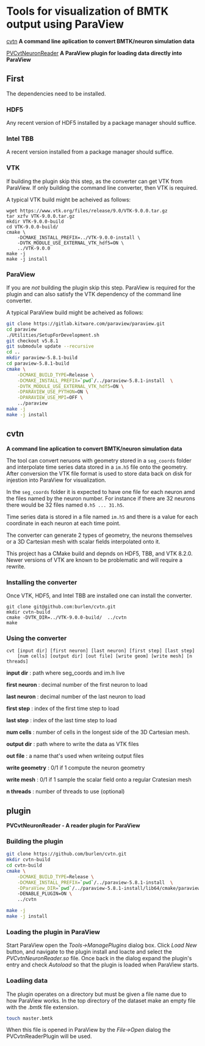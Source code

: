 # Tools for visualization of BMTK output using ParaView

[cvtn](#cvtn) **A command line aplication to convert BMTK/neuron simulation data**

[PVCvtNeuronReader](#plugin) **A ParaView plugin for loading data directly into ParaView**

## First
The dependencies need to be installed.

### HDF5
Any recent version of HDF5 installed by a package manager should suffice.

### Intel TBB
A recent version installed from a package manager should suffice.

### VTK
If building the plugin skip this step, as the converter can get VTK from ParaView.
If only building the command line converter, then VTK is required.

A typical VTK build might be acheived as follows:
```
wget https://www.vtk.org/files/release/9.0/VTK-9.0.0.tar.gz
tar xzfv VTK-9.0.0.tar.gz
mkdir VTK-9.0.0-build
cd VTK-9.0.0-build/
cmake \
    -DCMAKE_INSTALL_PREFIX=../VTK-9.0.0-install \
    -DVTK_MODULE_USE_EXTERNAL_VTK_hdf5=ON \
    ../VTK-9.0.0
make -j
make -j install
```
### ParaView
If you are *not* building the plugin skip this step. ParaView is required for the plugin and can also satisfy the VTK dependency of the command line converter.

A typical ParaView build might be acheived as follows:
```bash
git clone https://gitlab.kitware.com/paraview/paraview.git
cd paraview
./Utilities/SetupForDevelopment.sh
git checkout v5.8.1
git submodule update --recursive
cd ..
mkdir paraview-5.8.1-build
cd paraview-5.8.1-build
cmake \
    -DCMAKE_BUILD_TYPE=Release \
    -DCMAKE_INSTALL_PREFIX=`pwd`/../paraview-5.8.1-install  \
    -DVTK_MODULE_USE_EXTERNAL_VTK_hdf5=ON \
    -DPARAVIEW_USE_PYTHON=ON \
    -DPARAVIEW_USE_MPI=OFF \
    ../paraview
make -j
make -j install
```

## cvtn
**A command line aplication to convert BMTK/neuron simulation data**

The tool can convert neruons with geometry stored in a `seg_coords` folder and
interpolate time series data stored in a `im.h5` file onto the geometry.
After conversion the VTK file format is used to store data back on disk for
injestion into ParaView for visualization.

In the
`seg_coords` folder it is expected to have one file for each neuron amd the
files named by the neuron number. For instance if there are 32 neurons there
would be 32 files named `0.h5 ... 31.h5`.

Time series data is stored in a file named `im.h5` and there is a value for
each coordinate in each neuron at each time point.

The converter can generate 2 types of geometry, the neurons themselves or
a 3D Cartesian mesh with scalar fields interpolated onto it.

This project has a CMake build and depnds on HDF5, TBB, and VTK 8.2.0. Newer
versions of VTK are known to be problematic and will require a rewrite.



### Installing the converter
Once VTK, HDF5, and Intel TBB are installed one can install the converter.

```
git clone git@github.com:burlen/cvtn.git
mkdir cvtn-build
cmake -DVTK_DIR=../VTK-9.0.0-build/  ../cvtn
make
```

### Using the converter

```
cvt [input dir] [first neuron] [last neuron] [first step] [last step]
    [num cells] [output dir] [out file] [write geom] [write mesh] [n threads]
```
**input dir** : path where seg_coords and im.h live

**first neuron** : decimal number of the first neuron to load

**last neuron** : decimal number of the last neuron to load

**first step** : index of the first time step to load

**last step** : index of the last time step to load

**num cells** : number of cells in the longest side of the 3D Cartesian mesh.

**output dir** : path where to write the data as VTK files

**out file** : a name that's used when writeing output files

**write geometry** : 0/1 if 1 compute the neuron geometry

**write mesh** : 0/1 if 1 sample the scalar field onto a regular Cratesian mesh

**n threads** : number of threads to use (optional)


## plugin
**PVCvtNeuronReader - A reader plugin for ParaView**


### Building the plugin
```bash
git clone https://github.com/burlen/cvtn.git
mkdir cvtn-build
cd cvtn-build
cmake \
    -DCMAKE_BUILD_TYPE=Release \
    -DCMAKE_INSTALL_PREFIX=`pwd`/../paraview-5.8.1-install  \
    -DParaView_DIR=`pwd`/../paraview-5.8.1-install/lib64/cmake/paraview-5.8/
    -DENABLE_PLUGIN=ON \
    ../cvtn

make -j
make -j install
```

### Loading the plugin in ParaView
Start ParaView open the *Tools->ManagePlugins* dialog box. Click *Load New*
button, and navigate to the plugin install and loacte and select the
*PVCvtnNeuronReader.so* file. Once back in the dialog expand the plugin's entry
and check *Autoload* so that the plugin is loaded when ParaView starts.

### Loadiing data
The plugin operates on a directory but must be given a file name due to how
ParaView works. In the top directory of the dataset make an empty file with the
*.bmtk* file extension.
```bash
touch master.bmtk
```
When this file is opened in ParaView by the *File->Open* dialog the
PVCvtnReaderPlugin will be used.
